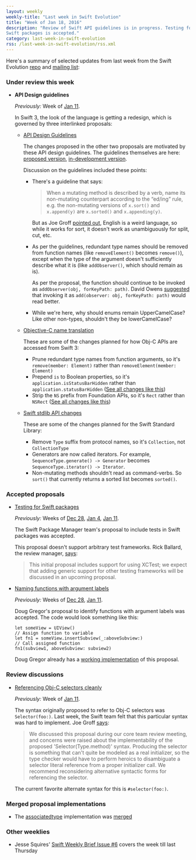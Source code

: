 ```yaml
---
layout: weekly
weekly-title: "Last week in Swift Evolution"
title: "Week of Jan 18, 2016"
description: "Review of Swift API guidelines is in progress. Testing for
Swift packages is accepted."
category: last-week-in-swift-evolution
rss: /last-week-in-swift-evolution/rss.xml
---
```


Here's a summary of selected updates from last
week from the Swift Evolution
[repo](https://github.com/apple/swift-evolution) and [mailing
list](https://lists.swift.org/pipermail/swift-evolution/):

### Under review this week

  - <a name="api-design-guidelines"></a>
    **API Design guidelines**

    _Previously:_ Week of
    [Jan 11](/last-week-in-swift-evolution/2016/swift-evolution-week-of-01-11#api-design-guidelines).

    In Swift 3, the look of the language is getting a redesign, which is
    governed by three interlinked proposals:

      - [API Design Guidelines](https://github.com/apple/swift-evolution/blob/master/proposals/0023-api-guidelines.md)

        The changes proposed in the other two proposals are motivated by these API design guidelines. The guidelines themselves are here: [proposed version](https://swift.org/documentation/api-design-guidelines/), [in-development version](http://apple.github.io/swift-internals/api-design-guidelines/).

        Discussion on the guidelines included these points:

          - There's a guideline that says:

            > When a mutating method is described by a verb, name its non-mutating counterpart according to the “ed/ing” rule, e.g. the non-mutating versions of `x.sort()` and `x.append(y)` are `x.sorted()` and `x.appending(y)`.

            But as Joe Groff 
            [pointed out](https://lists.swift.org/pipermail/swift-evolution/Week-of-Mon-20160118/007368.html),
            English is a weird language, so while it works for sort,
            it doesn't work as unambiguously for split, cut, etc.

          - As per the guidelines, redundant type names should be removed
            from function names (like `removeElement()` becomes
            `remove()`), except when the type of the
            argument doesn't sufficiently describe what it is (like
            `addObserver()`, which should
            remain as is).

            As per the proposal, the function should continue to be
            invoked as `addObserver(obj, forKeyPath: path)`. David Owens 
            [suggested](https://lists.swift.org/pipermail/swift-evolution/Week-of-Mon-20160118/007401.html)
            that invoking it as `add(observer: obj, forKeyPath: path)`
            would read better.

          - While we're here, why should enums remain UpperCamelCase?
            Like other non-types, shouldn't they be lowerCamelCase?
    
      - [Objective-C name translation](https://github.com/apple/swift-evolution/blob/master/proposals/0005-objective-c-name-translation.md)

        These are some of the changes planned for how Obj-C
        APIs are accessed from Swift 3:

          - Prune redundant type names from function arguments, so it's
            `remove(member: Element)` rather than `removeElement(member:
            Element)`
          - Prepend `is` to Boolean properties, so it's
            `application.isStatusBarHidden` rather than
            `application.statusBarHidden` ([See all changes like this](https://github.com/apple/swift-3-api-guidelines-review/commit/a6ce38eec58e8c2da901d0049a04e4b875c403b2))
          - Strip the `NS` prefix from Foundation APIs, so it's `Rect`
            rather than `NSRect` ([See all changes like this](https://github.com/apple/swift-3-api-guidelines-review/commit/45e9023fc0f448ede91e34f37187fc54d3974074))

      - [Swift stdlib API changes](https://github.com/apple/swift-evolution/blob/master/proposals/0006-apply-api-guidelines-to-the-standard-library.md)

        These are some of the changes planned for the Swift Standard
        Library:

          - Remove `Type` suffix from protocol names, so it's
            `Collection`, not `CollectionType`
          - Generators are now called iterators. For example, `SequenceType.generate() -> Generator` becomes `SequenceType.iterator() -> Iterator`.
          - Non-mutating methods shouldn't read as command-verbs. So `sort()`
            that currently returns a sorted list becomes `sorted()`.

### Accepted proposals

  - <a name="swift-pm-testing"></a>
    [Testing for Swift packages][swift_tests]

    _Previously:_ Weeks of
    [Dec 28](/last-week-in-swift-evolution/2016/swift-evolution-week-of-12-28#swift-pm-testing),
    [Jan 4](/last-week-in-swift-evolution/2016/swift-evolution-week-of-01-04#swift-pm-testing),
    [Jan 11](/last-week-in-swift-evolution/2016/swift-evolution-week-of-01-11#swift-pm-testing).

    The Swift Package Manager team's proposal to include tests in
    Swift packages was accepted.

    This proposal doesn't support arbitrary test frameworks. Rick
    Ballard, the review manager, [says](https://lists.swift.org/pipermail/swift-evolution/Week-of-Mon-20160118/007278.html):

    > This initial proposal includes support for using XCTest; we expect
    > that adding generic support for other testing frameworks will be
    > discussed in an upcoming proposal.
    
[swift_tests]: https://github.com/apple/swift-evolution/blob/master/proposals/0019-package-manager-testing.md

  - <a name="naming-functions"></a>
    [Naming functions with argument labels][naming_functions]

    _Previously:_ Weeks of
    [Dec 28](/last-week-in-swift-evolution/2016/swift-evolution-week-of-12-28#naming-functions),
    [Jan 11](/last-week-in-swift-evolution/2016/swift-evolution-week-of-01-11#naming-functions).

    Doug Gregor's proposal to identify functions with argument labels
    was accepted. The code would look something like this:

        let someView = UIView()
        // Assign function to variable
        let fn1 = someView.insertSubview(_:aboveSubview:)
        // Call assigned function
        fn1(subview1, aboveSubview: subview2)

    Doug Gregor already has a [working implementation](https://github.com/DougGregor/swift/compare/se-0021-generalized-naming) of this proposal.

[naming_functions]: https://github.com/apple/swift-evolution/blob/master/proposals/0021-generalized-naming.md

### Review discussions

  - <a name="objc-selectors"></a>
    [Referencing Obj-C selectors cleanly](https://github.com/apple/swift-evolution/blob/master/proposals/0022-objc-selectors.md)

    _Previously:_ Week of
    [Jan 11](/last-week-in-swift-evolution/2016/swift-evolution-week-of-01-11/#objc-selectors).

    The syntax originally proposed to refer to Obj-C selectors was
    `Selector(foo:)`. Last week, the Swift team felt that this
    particular syntax was hard to implement. Joe Groff [says](https://lists.swift.org/pipermail/swift-evolution/Week-of-Mon-20160118/007046.html):

    > We discussed this proposal during our core team review meeting,
    > and concerns were raised about the implementability of the
    > proposed 'Selector(Type.method)' syntax. Producing the selector is
    > something that can't quite be modeled as a real initializer, so
    > the type checker would have to perform heroics to disambiguate a
    > selector literal reference from a proper initializer call. We
    > recommend reconsidering alternative syntactic forms for
    > referencing the selector.

    The current favorite alternate syntax for this is `#selector(foo:)`.

### Merged proposal implementations

  - The [associatedtype](https://github.com/apple/swift-evolution/blob/master/proposals/0011-replace-typealias-associated.md) implementation was [merged](https://github.com/apple/swift/commit/38c1de69e4b4c27ac1916d1e6fe601beb5d3a5f4)

### Other weeklies

  - Jesse Squires' [Swift Weekly Brief Issue #6](http://swiftweekly.github.io/issue-6/)
    covers the week till last Thursday

